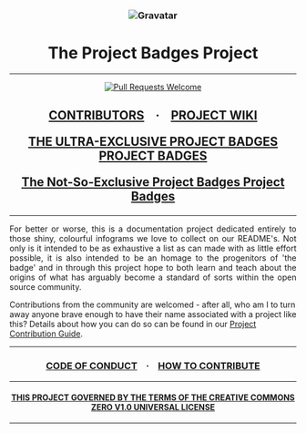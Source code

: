 <h3 align="center">
<img src="https://www.gravatar.com/avatar/60d7694fd85aa74e6ad9529ddccf102e?s=125" alt="Gravatar" />
</h3>
<h1 align="center">
The Project Badges Project
</h1>
<hr />
<p align="center">
    <a href="https://github.com/Ragdata/project-badges/pulls">
        <img src="https://img.shields.io/badge/PRs-welcome-green.svg" alt="Pull Requests Welcome" />
    </a>
</p>
<h2 align="center">
<a href="https://github.com/Ragdata/project-badges/blob/master/CONTRIBUTORS.md">CONTRIBUTORS</a>
&nbsp;&nbsp; <b>&middot;</b> &nbsp;&nbsp;
<a href="https://github.com/Ragdata/project-badges/wiki/Home">PROJECT WIKI</a>

<a href="https://github.com/Ragdata/project-badges/wiki/ULTRA-EXCLUSIVE-PROJECT-BADGES">THE ULTRA-EXCLUSIVE PROJECT BADGES PROJECT BADGES</a><br />

<a href="https://github.com/Ragdata/project-badges/wiki/Not-So-Exclusive-Project-Badges">The Not-So-Exclusive Project Badges Project Badges</a>
</h2>
<hr />
<p align="justify">
For better or worse, this is a documentation project dedicated entirely to those shiny, colourful infograms we love to collect on our README's.  Not only is it intended to be as exhaustive a list as can made with as little effort possible, it is also intended to be an homage to the progenitors of 'the badge' and in through this project hope to both learn and teach about the origins of what has arguably become a standard of sorts within the open source community.

Contributions from the community are welcomed - after all, who am I to turn away anyone brave enough to have their name associated with a project like this?  Details about how you can do so can be found in our <a href="CONTRIBUTING.md">Project Contribution Guide</a>.
</p>
<hr />
<h3 align="center">
<a href="https://github.com/Ragdata/project-badges/blob/master/CODE_OF_CONDUCT.md">CODE OF CONDUCT</a>
&nbsp;&nbsp; <b>&middot;</b> &nbsp;&nbsp;
<a href="https://github.com/Ragdata/project-badges/blob/master/CONTRIBUTING.md">HOW TO CONTRIBUTE</a>
</h3>
<hr />
<h4 align="center">
<a href="https://github.com/Ragdata/project-badges/blob/master/LICENSE">THIS PROJECT GOVERNED BY THE TERMS OF THE CREATIVE COMMONS ZERO V1.0 UNIVERSAL LICENSE</a>
</h4>
<hr />
